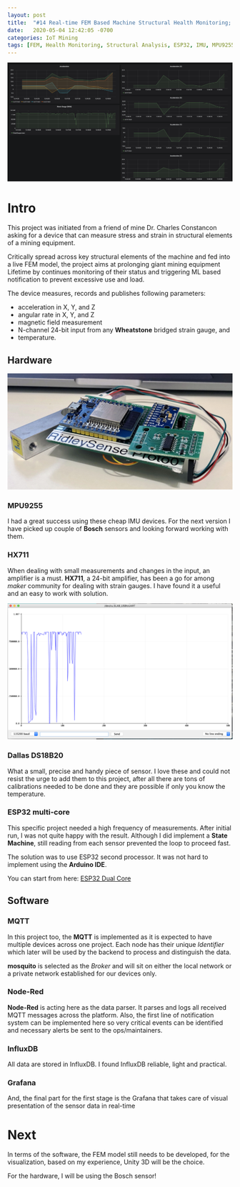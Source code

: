 ```yaml
---
layout: post
title:  "#14 Real-time FEM Based Machine Structural Health Monitoring; RidleySense v1.0"
date:   2020-05-04 12:42:05 -0700
categories: IoT Mining
tags: [FEM, Health Monitoring, Structural Analysis, ESP32, IMU, MPU9255, Arduino, whole body vibration]
---
```

![RidleySense v1.0](/assets/img/14Graphs.PNG)

# Intro

This project was initiated from a friend of mine Dr. Charles Constancon asking for a device that can measure stress and strain in structural elements of a mining equipment. 

Critically spread across key structural elements of the machine and fed into a live FEM model, the project aims at prolonging giant mining equipment Lifetime by continues monitoring of their status and triggering ML based notification to prevent excessive use and load.

The device measures, records and publishes following parameters:
- acceleration in X, Y, and Z
- angular rate in X, Y, and Z 
- magnetic field measurement
- N-channel 24-bit input from any **Wheatstone** bridged strain gauge, and 
- temperature.

## Hardware

![RidleySense v1.0](/assets/img/14ridleySense.JPG)

### MPU9255

I had a great success using these cheap IMU devices. For the next version I have picked up couple of **Bosch** sensors and looking forward working with them. 

### HX711

When dealing with small measurements and changes in the input, an amplifier is a must. **HX711**, a 24-bit amplifier, has been a go for among *maker* community for dealing with strain gauges. I have found it a useful and an easy to work with solution.

![HX711 Arduino output](/assets/img/14strainGauge.PNG)

### Dallas DS18B20
What a small, precise and handy piece of sensor. I love these and could not resist the urge to add them to this project, after all there are tons of calibrations needed to be done and they are possible if only you know the temperature.

### ESP32 multi-core
This specific project needed a high frequency of measurements. After initial run, I was not quite happy with the result. Although I did implement a **State Machine**, still reading from each sensor prevented the loop to proceed fast. 

The solution was to use ESP32 second processor. It was not hard to implement using the **Arduino IDE**. 

You can start from here: [ESP32 Dual Core](https://github.com/SensorsIot/ESP32-Dual-Core/blob/master/ESP32_Two_LED_Asynchron/ESP32_Two_LED_Asynchron.ino)

## Software

### MQTT

In this project too, the **MQTT** is implemented as it is expected to have multiple devices across one project. Each node has their unique *Identifier* which later will be used by the backend to process and distinguish the data. 

**mosquito** is selected as the *Broker* and will sit on either the local network or a private network established for our devices only.

### Node-Red
**Node-Red** is acting here as the data parser. It parses and logs all received MQTT messages across the platform. Also, the first line of notification system can be implemented here so very critical events can be identified and necessary alerts be sent to the ops/maintainers.

### InfluxDB
All data are stored in InfluxDB. I found InfluxDB reliable, light and practical.

### Grafana
And, the final part for the first stage is the Grafana that takes care of visual presentation of the sensor data in real-time

# Next
In terms of the software, the FEM model still needs to be developed, for the visualization, based on my experience, Unity 3D will be the choice.

For the hardware, I will be using the Bosch sensor!

